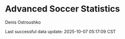 # Advanced Soccer Statistics
Denis Ostroushko

<!-- gfm -->

Last successful data update: 2025-10-07 05:17:09 CST
